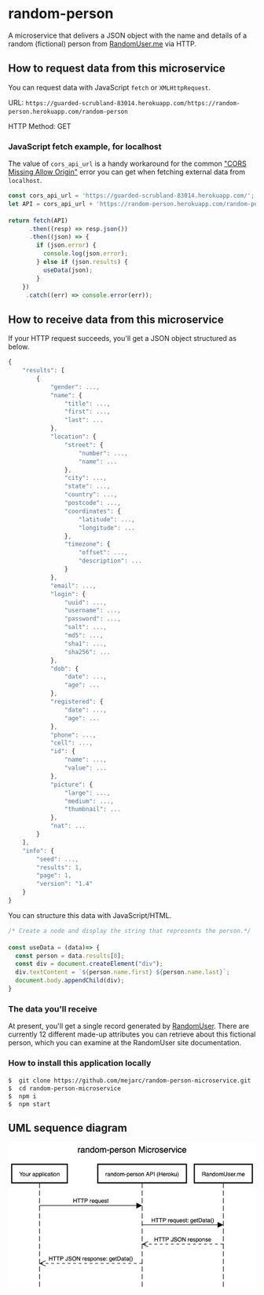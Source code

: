 # random-person

A microservice that delivers a JSON object with the name and details of a random (fictional) person from [RandomUser.me](http://RandomUser.me) via HTTP.

## How to request data from this microservice
You can request data with JavaScript `fetch` or `XMLHttpRequest`.

URL: `https://guarded-scrubland-83014.herokuapp.com/https://random-person.herokuapp.com/random-person` 

HTTP Method: GET

### JavaScript fetch example, for localhost

The value of `cors_api_url` is a handy workaround for the common ["CORS Missing Allow Origin"](https://dev.to/imiebogodson/fixing-the-cors-error-by-hosting-your-own-proxy-on-heroku-3lcb) error you can get when fetching external data from `localhost`.

```js
const cors_api_url = 'https://guarded-scrubland-83014.herokuapp.com/';
let API = cors_api_url + 'https://random-person.herokuapp.com/random-person';

return fetch(API)
      .then((resp) => resp.json())
      .then((json) => {
        if (json.error) {
          console.log(json.error);
        } else if (json.results) {
          useData(json);
        }
    })
     .catch((err) => console.error(err));

```
## How to receive data from this microservice
If your HTTP request succeeds, you'll get a JSON object structured as below.

```js
{
	"results": [
		{
			"gender": ...,
			"name": {
				"title": ...,
				"first": ...,
				"last": ...
			},
			"location": {
				"street": {
					"number": ...,
					"name": ...
				},
				"city": ...,
				"state": ...,
				"country": ...,
				"postcode": ...,
				"coordinates": {
					"latitude": ...,
					"longitude": ...
				},
				"timezone": {
					"offset": ...,
					"description": ...
				}
			},
			"email": ...,
			"login": {
				"uuid": ...,
				"username": ...,
				"password": ...,
				"salt": ...,
				"md5": ...,
				"sha1": ...,
				"sha256": ...
			},
			"dob": {
				"date": ...,
				"age": ...
			},
			"registered": {
				"date": ...,
				"age": ...
			},
			"phone": ...,
			"cell": ...,
			"id": {
				"name": ...,
				"value": ...
			},
			"picture": {
				"large": ...,
				"medium": ...,
				"thumbnail": ...
			},
			"nat": ...
		}
	],
	"info": {
		"seed": ...,
		"results": 1,
		"page": 1,
		"version": "1.4"
	}
}

````
You can structure this data with JavaScript/HTML.


```js
/* Create a node and display the string that represents the person.*/

const useData = (data)=> {
  const person = data.results[0];
  const div = document.createElement("div");
  div.textContent = `${person.name.first} ${person.name.last}`;
  document.body.appendChild(div);
}

```
### The data you'll receive
At present, you'll get a single record generated by [RandomUser](https://randomuser.me/). There are currently 12 different made-up attributes you can retrieve about this fictional person, which you can examine at the RandomUser site documentation.

### How to install this application locally
```console
$  git clone https://github.com/mejarc/random-person-microservice.git
$  cd random-person-microservice
$  npm i
$  npm start
```

## UML sequence diagram
![UML](random-person.png)

<!-- ### Contributors
@mejarc -->